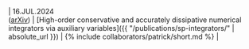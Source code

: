 | 16.JUL.2024 <br> ([arXiv](https://doi.org/10.48550/arXiv.2407.11904)) | [High-order conservative and accurately dissipative numerical integrators via auxiliary variables]({{ "/publications/sp-integrators/" | absolute_url }}) | {% include collaborators/patrick/short.md %} |